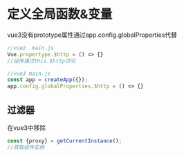 # 定义全局函数&变量

vue3没有prototype属性通过app.config.globalProperties代替

```js
//vue2  main.js
Vue.propertype.$http = () => {}
//组件通过this.$http访问
```

```js
//vue3 main.js
const app = createApp({});
app.config.globalProperties.$http = () => {}
```

## 过滤器
在vue3中移除
```js
const {proxy} = getCurrentInstance();
//获取组件实例
```